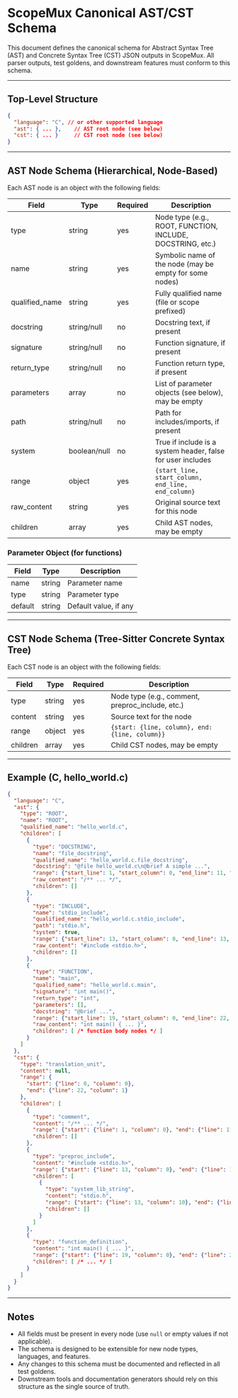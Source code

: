 # ScopeMux Canonical AST/CST Schema

This document defines the canonical schema for Abstract Syntax Tree (AST) and Concrete Syntax Tree (CST) JSON outputs in ScopeMux. All parser outputs, test goldens, and downstream features must conform to this schema.

---

## Top-Level Structure

```json
{
  "language": "C", // or other supported language
  "ast": { ... },    // AST root node (see below)
  "cst": { ... }     // CST root node (see below)
}
```

---

## AST Node Schema (Hierarchical, Node-Based)

Each AST node is an object with the following fields:

| Field           | Type            | Required | Description                                                      |
|-----------------|-----------------|----------|------------------------------------------------------------------|
| type            | string          | yes      | Node type (e.g., ROOT, FUNCTION, INCLUDE, DOCSTRING, etc.)       |
| name            | string          | yes      | Symbolic name of the node (may be empty for some nodes)          |
| qualified_name  | string          | yes      | Fully qualified name (file or scope prefixed)                    |
| docstring       | string/null     | no       | Docstring text, if present                                       |
| signature       | string/null     | no       | Function signature, if present                                   |
| return_type     | string/null     | no       | Function return type, if present                                 |
| parameters      | array           | no       | List of parameter objects (see below), may be empty              |
| path            | string/null     | no       | Path for includes/imports, if present                            |
| system          | boolean/null    | no       | True if include is a system header, false for user includes      |
| range           | object          | yes      | `{start_line, start_column, end_line, end_column}`               |
| raw_content     | string          | yes      | Original source text for this node                               |
| children        | array           | yes      | Child AST nodes, may be empty                                    |

### Parameter Object (for functions)
| Field    | Type   | Description           |
|----------|--------|----------------------|
| name     | string | Parameter name       |
| type     | string | Parameter type       |
| default  | string | Default value, if any|

---

## CST Node Schema (Tree-Sitter Concrete Syntax Tree)

Each CST node is an object with the following fields:

| Field    | Type    | Required | Description                                        |
|----------|---------|----------|----------------------------------------------------|
| type     | string  | yes      | Node type (e.g., comment, preproc_include, etc.)   |
| content  | string  | yes      | Source text for the node                           |
| range    | object  | yes      | `{start: {line, column}, end: {line, column}}`     |
| children | array   | yes      | Child CST nodes, may be empty                      |

---

## Example (C, hello_world.c)

```json
{
  "language": "C",
  "ast": {
    "type": "ROOT",
    "name": "ROOT",
    "qualified_name": "hello_world.c",
    "children": [
      {
        "type": "DOCSTRING",
        "name": "file_docstring",
        "qualified_name": "hello_world.c.file_docstring",
        "docstring": "@file hello_world.c\n@brief A simple ...",
        "range": {"start_line": 1, "start_column": 0, "end_line": 11, "end_column": 3},
        "raw_content": "/** ... */",
        "children": []
      },
      {
        "type": "INCLUDE",
        "name": "stdio_include",
        "qualified_name": "hello_world.c.stdio_include",
        "path": "stdio.h",
        "system": true,
        "range": {"start_line": 13, "start_column": 0, "end_line": 13, "end_column": 19},
        "raw_content": "#include <stdio.h>",
        "children": []
      },
      {
        "type": "FUNCTION",
        "name": "main",
        "qualified_name": "hello_world.c.main",
        "signature": "int main()",
        "return_type": "int",
        "parameters": [],
        "docstring": "@brief ...",
        "range": {"start_line": 19, "start_column": 0, "end_line": 22, "end_column": 1},
        "raw_content": "int main() { ... }",
        "children": [ /* function body nodes */ ]
      }
    ]
  },
  "cst": {
    "type": "translation_unit",
    "content": null,
    "range": {
      "start": {"line": 0, "column": 0},
      "end": {"line": 22, "column": 1}
    },
    "children": [
      {
        "type": "comment",
        "content": "/** ... */",
        "range": {"start": {"line": 1, "column": 0}, "end": {"line": 11, "column": 3}},
        "children": []
      },
      {
        "type": "preproc_include",
        "content": "#include <stdio.h>",
        "range": {"start": {"line": 13, "column": 0}, "end": {"line": 13, "column": 19}},
        "children": [
          {
            "type": "system_lib_string",
            "content": "stdio.h",
            "range": {"start": {"line": 13, "column": 10}, "end": {"line": 13, "column": 18}},
            "children": []
          }
        ]
      },
      {
        "type": "function_definition",
        "content": "int main() { ... }",
        "range": {"start": {"line": 19, "column": 0}, "end": {"line": 22, "column": 1}},
        "children": [ /* ... */ ]
      }
    ]
  }
}
```

---

## Notes
- All fields must be present in every node (use `null` or empty values if not applicable).
- The schema is designed to be extensible for new node types, languages, and features.
- Any changes to this schema must be documented and reflected in all test goldens.
- Downstream tools and documentation generators should rely on this structure as the single source of truth.
